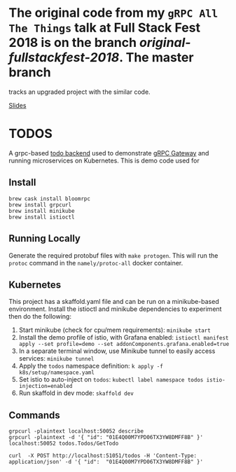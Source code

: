 # The original code from my `gRPC All The Things` talk at Full Stack Fest 2018 is on the branch _original-fullstackfest-2018_. The master branch

tracks an upgraded project with the similar code.

[Slides](https://speakerdeck.com/mhamrah/grpc-all-the-things)

# TODOS

A grpc-based [todo backend](http://todobackend.com/) used to demonstrate [gRPC Gateway](https://github.com/grpc-ecosystem/grpc-gateway)
and running microservices on Kubernetes. This is demo code used for

## Install

```
brew cask install bloomrpc
brew install grpcurl
brew install minikube
brew install istioctl
```

## Running Locally

Generate the required protobuf files with `make protogen`. This will run
the `protoc` command in the `namely/protoc-all` docker container.

## Kubernetes

This project has a skaffold.yaml file and can be run on a minikube-based environment. Install the istioctl and minikube dependencies to experiment then do the following:

1. Start minikube (check for cpu/mem requirements): `minikube start`
1. Install the demo profile of istio, with Grafana enabled: `istioctl manifest apply --set profile=demo --set addonComponents.grafana.enabled=true`
1. In a separate terminal window, use Minikube tunnel to easily access services: `minikube tunnel`
1. Apply the `todos` namespace definition: `k apply -f k8s/setup/namespace.yaml`
1. Set istio to auto-inject on `todos`: `kubectl label namespace todos istio-injection=enabled`
1. Run skaffold in dev mode: `skaffold dev`

## Commands

```
grpcurl -plaintext localhost:50052 describe
grpcurl -plaintext -d '{ "id": "01E4Q00M7YPD06TX3YW8DMFF8B" }' localhost:50052 todos.Todos/GetTodo
```

```
curl  -X POST http://localhost:51051/todos -H 'Content-Type: application/json' -d '{ "id":  "01E4Q00M7YPD06TX3YW8DMFF8B" }'
```
